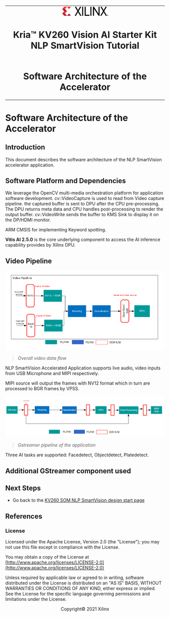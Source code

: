 ﻿<table class="sphinxhide">
 <tr>
   <td align="center"><img src="../../media/xilinx-logo.png" width="30%"/><h1> Kria&trade; KV260 Vision AI Starter Kit NLP SmartVision Tutorial</h1>
   </td>
 </tr>
 <tr>
 <td align="center"><h1> Software Architecture of the Accelerator </h1>

 </td>
 </tr>
</table>

# Software Architecture of the Accelerator

## Introduction

 This document describes the software architecture of the NLP SmartVision accelerator application.

## Software Platform and Dependencies

We leverage the OpenCV multi-media orchestration platform for application software development. cv::VideoCapture is used to read from Video capture pipeline. the captured buffer is sent to DPU after the CPU pre-processing. The DPU returns meta data and CPU handles post-processing to render the output buffer. cv::VideoWrite sends the buffer to KMS Sink to display it on the DP/HDMI monitor.

ARM CMSIS for implementing Keyword spotting.

**Vitis AI 2.5.0** is the core underlying component to access the AI inference capability provides by Xilinx DPU.

## Video Pipeline

![Overall video data flow](../../media/nlp_smartvision/software-overall-data-flow.png)

   > _Overall video data flow_

NLP SmartVision Accelerated Application supports live audio, video inputs from USB Microphone and MIPI respectively.

MIPI source will output the frames with NV12 format which in turn are processed to BGR frames by VPSS.

![Gstreamer pipeline of the application](../../media/nlp_smartvision/gstreamer-pipeline.png)

   > _Gstreamer pipeline of the application_

Three AI tasks are supported: Facedetect, Objectdetect, Platedetect.

## Additional GStreamer component used

## Next Steps

* Go back to the [KV260 SOM NLP SmartVision design start page](../nlp_smartvision_landing)

## References

### License

Licensed under the Apache License, Version 2.0 (the "License"); you may not use this file except in compliance with the License.

You may obtain a copy of the License at
[http://www.apache.org/licenses/LICENSE-2.0](http://www.apache.org/licenses/LICENSE-2.0)

Unless required by applicable law or agreed to in writing, software distributed under the License is distributed on an "AS IS" BASIS, WITHOUT WARRANTIES OR CONDITIONS OF ANY KIND, either express or implied. See the License for the specific language governing permissions and limitations under the License.

<p align="center">Copyright&copy; 2021 Xilinx</p>
